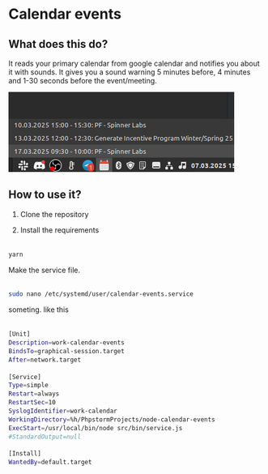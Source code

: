 # Calendar events

## What does this do?

It reads your primary calendar from google calendar and notifies you about it with sounds.
It gives you a sound warning 5 minutes before, 4 minutes and 1-30 seconds before the event/meeting.

![img.png](img.png)

## How to use it?

1. Clone the repository

2. Install the requirements
```bash

yarn

```


Make the service file. 

```bash

sudo nano /etc/systemd/user/calendar-events.service

```

someting. like this

```bash

[Unit]
Description=work-calendar-events
BindsTo=graphical-session.target
After=network.target

[Service]
Type=simple
Restart=always
RestartSec=10
SyslogIdentifier=work-calendar
WorkingDirectory=%h/PhpstormProjects/node-calendar-events
ExecStart=/usr/local/bin/node src/bin/service.js
#StandardOutput=null

[Install]
WantedBy=default.target

```

```bash